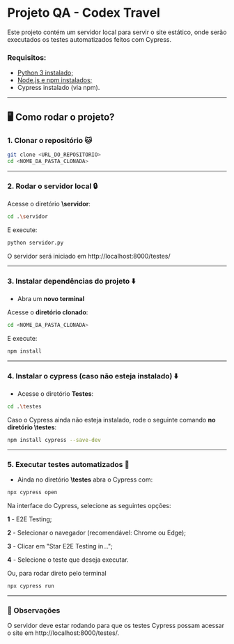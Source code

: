 # Projeto QA - Codex Travel

Este projeto contém um servidor local para servir o site estático, onde serão executados os testes automatizados feitos com Cypress.



### Requisitos:

- [Python 3 instalado;](https://www.python.org/downloads/)
- [Node.js e npm instalados;](https://nodejs.org/pt/download)
- Cypress instalado (via npm).

--------------



## :desktop_computer: Como rodar o projeto? ​​



### 1. Clonar o repositório :cat:

```bash
git clone <URL_DO_REPOSITORIO>
cd <NOME_DA_PASTA_CLONADA>
```

-------------------------



### 2. Rodar o servidor local :lock:

Acesse o diretório **\servidor**:

```bash
cd .\servidor
```

 E execute:

```bash
python servidor.py
```

O servidor será iniciado em http://localhost:8000/testes/

-----------------------



### 3. Instalar dependências do projeto :arrow_down:

- Abra um **novo terminal**

Acesse o **diretório clonado**:

````bash
cd <NOME_DA_PASTA_CLONADA>
````

E execute:

```bash
npm install
```

-------------



### 4. Instalar o cypress (caso não esteja instalado) :arrow_down:

- Acesse o diretório **Testes**:

````bash
cd .\testes
````

Caso o Cypress ainda não esteja instalado, rode o seguinte comando **no diretório \testes**:

```bash
npm install cypress --save-dev
```

----------------



### 5. Executar testes automatizados :arrows_counterclockwise:

- Ainda no diretório **\testes** abra o Cypress com:

```bash
npx cypress open
```

Na interface do Cypress, selecione as seguintes opções:

**1** - E2E Testing;

**2** - Selecionar o navegador (recomendável: Chrome ou Edge);

**3** - Clicar em "Star E2E Testing in...";

**4** - Selecione o teste que deseja executar.

Ou, para rodar direto pelo terminal

```bash
npx cypress run
```

-------------------



### :eyes: Observações ​​

O servidor deve estar rodando para que os testes Cypress possam acessar o site em http://localhost:8000/testes/.

